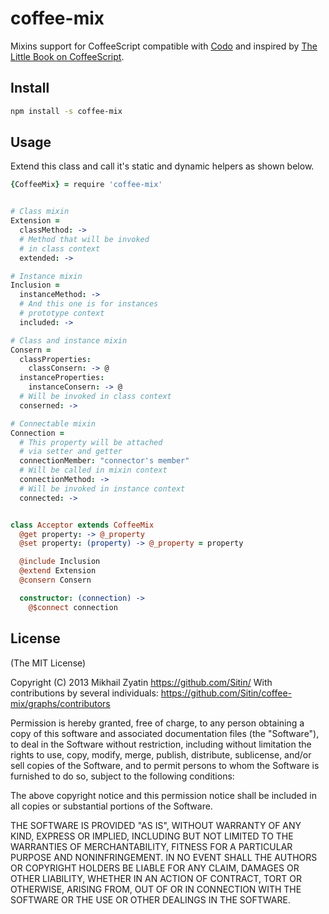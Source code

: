 coffee-mix
==========

Mixins support for CoffeeScript compatible with [Codo](https://github.com/Sitin/coffee-mix/edit/master/README.md)
and inspired by [The Little Book on CoffeeScript](http://arcturo.github.com/library/coffeescript/03_classes.html).

Install
--------

```bash
npm install -s coffee-mix
```

Usage
------

Extend this class and call it's static and dynamic helpers as shown below.

```coffeescript
{CoffeeMix} = require 'coffee-mix'


# Class mixin
Extension =
  classMethod: ->
  # Method that will be invoked
  # in class context
  extended: ->

# Instance mixin
Inclusion =
  instanceMethod: ->
  # And this one is for instances
  # prototype context
  included: ->

# Class and instance mixin
Consern =
  classProperties:
    classConsern: -> @
  instanceProperties:
    instanceConsern: -> @
  # Will be invoked in class context
  conserned: ->

# Connectable mixin
Connection =
  # This property will be attached
  # via setter and getter
  connectionMember: "connector's member"
  # Will be called in mixin context
  connectionMethod: ->
  # Will be invoked in instance context
  connected: ->


class Acceptor extends CoffeeMix
  @get property: -> @_property
  @set property: (property) -> @_property = property

  @include Inclusion
  @extend Extension
  @consern Consern

  constructor: (connection) ->
    @$connect connection
```

License
--------
(The MIT License)

Copyright (C) 2013 Mikhail Zyatin
https://github.com/Sitin/
With contributions by several individuals:
https://github.com/Sitin/coffee-mix/graphs/contributors

Permission is hereby granted, free of charge, to any person obtaining a copy of
this software and associated documentation files (the "Software"), to deal in
the Software without restriction, including without limitation the rights to
use, copy, modify, merge, publish, distribute, sublicense, and/or sell copies
of the Software, and to permit persons to whom the Software is furnished to do
so, subject to the following conditions:

The above copyright notice and this permission notice shall be included in all
copies or substantial portions of the Software.

THE SOFTWARE IS PROVIDED "AS IS", WITHOUT WARRANTY OF ANY KIND, EXPRESS OR
IMPLIED, INCLUDING BUT NOT LIMITED TO THE WARRANTIES OF MERCHANTABILITY,
FITNESS FOR A PARTICULAR PURPOSE AND NONINFRINGEMENT. IN NO EVENT SHALL THE
AUTHORS OR COPYRIGHT HOLDERS BE LIABLE FOR ANY CLAIM, DAMAGES OR OTHER
LIABILITY, WHETHER IN AN ACTION OF CONTRACT, TORT OR OTHERWISE, ARISING FROM,
OUT OF OR IN CONNECTION WITH THE SOFTWARE OR THE USE OR OTHER DEALINGS IN THE
SOFTWARE.